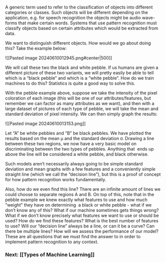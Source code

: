 A generic term used to refer to the classification of objects into different categories or classes. Such objects will be different depending on the application, e.g. for speech recognition the objects might be audio wave-forms that make certain words. Systems that use pattern recognition must classify objects based on certain attributes which would be extracted from data.

We want to distinguish different objects. How would we go about doing this? Take the example below:

![[Pasted image 20240610012945.png#center|500]]

We will call these two the black and white pebble. If us humans are given a different picture of these two variants, we will pretty easily be able to tell which is a “black pebble” and which is a “white pebble”. How do we train machines to do this? Statistics is quite a good way to solve this.

With the pebble example above, suppose we take the intensity of the pixel coloration of each image (this will be one of our attributes/features, but remember we can factor as many attributes as we want), and then with a large dataset of pictures of each type of pebble, we will take the mean and standard deviation of pixel intensity. We can then simply graph the results:

![[Pasted image 20240610013153.png]]


Let “A” be white pebbles and “B” be black pebbles. We have plotted the results based on the mean μ and the standard deviation σ. Drawing a line between these two regions, we now have a very basic model on discriminating between the two types of pebbles. Anything that  ends up above the line will be considered a white pebble, and black otherwise.

Such models aren’t necessarily always going to be simple standard deviation and mean graphs with a few features and a conveniently simple straight line (which we call the “decision line”), but this is a proof of concept for how pattern recognition works fundamentally.

Also, how do we even find this line? There are an infinite amount of lines we could choose to separate regions A and B. On top of this, note that in the pebble example we knew exactly what features to use and how much “weight” they have on determining  a black or white pebble - what if we don’t know any of this? What if our machine sometimes gets things wrong? What if we don’t know precisely what features we want to use or should be used? How do we find these features? What is the best number of features to use? Will our “decision line” always be a line, or can it be a curve? Can there be multiple lines? How will we assess the performance of our model? These are all questions that we must find the answer to in order to implement pattern recognition to any context.

### Next: [[Types of Machine Learning]]